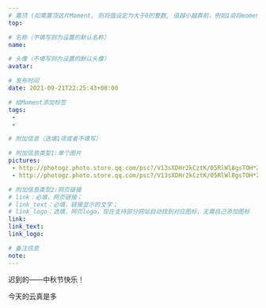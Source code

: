 ```yaml
---
# 置顶 (如需置顶这片Moment, 则将值设定为大于0的整数, 值越小越靠前，例如1会将moment放在最顶端)
top: 

# 名称（不填写则为设置的默认名称）
name: 

# 头像（不填写则为设置的默认头像）
avatar:

# 发布时间
date: 2021-09-21T22:25:43+08:00

# 给Moment添加标签
tags:
 -
 -

# 附加信息（选填1项或者不填写）

# 附加信息类型1:单个图片
pictures:
 - http://photogz.photo.store.qq.com/psc?/V13sXDHr2kCztK/05RlWl8gsTOH*Z17MtCBzG4uUTELDQ*3gDjgvq5BWMDwpYyNMQaGDCM*7OV5sXc5yO.aXXG.gbyNvbLIzi18XQ!!/b&bo=1wRcA9cEXAMRADc!
 - http://photogz.photo.store.qq.com/psc?/V13sXDHr2kCztK/05RlWl8gsTOH*Z17MtCBzLiYEx9Wv.IkwOebwZLrpsbm7IETnfDlcGiS1gwd0KYM4dgMP3nTsj9ktSpUhhaO9A!!/b&bo=OARdBDgEXQQRADc!

# 附加信息类型2:网页链接
# link：必填，网页链接；
# link_text：必填，链接显示的文字；
# link_logo：选填，网页logo，现在支持部分网站自动找到对应图标，无需自己添加图标
link:
link_text:
link_logo:

# 备注信息
note:
---
```


迟到的——中秋节快乐！

今天的云真是多
